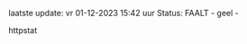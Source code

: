 laatste update: 
vr 01-12-2023 15:42   uur 
Status: FAALT - geel - 
<div class="service Y">httpstat</div>